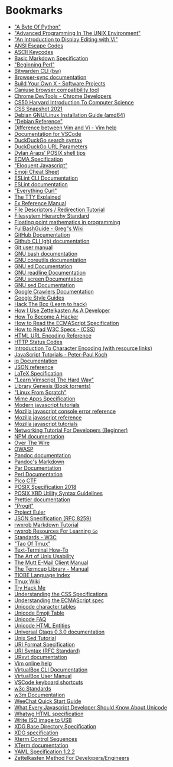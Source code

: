 # Bookmarks

* ["A Byte Of Python"](https://python.swaroopch.com/) <!-- Book -->
* ["Advanced Programming In The UNIX Environment"](https://stevens.netmeister.org/631/) <!-- Book -->
* ["An Introduction to Display Editing with Vi"](https://docs.freebsd.org/44doc/usd/12.vi/paper.html) <!-- Documentation -->
* [ANSI Escape Codes](https://en.wikipedia.org/wiki/ANSI_escape_code#C0_control_codes) <!-- Useful -->
* [ASCII Keycodes](https://en.wikipedia.org/wiki/ASCII) <!-- Useful -->
* [Basic Markdown Specification](https://daringfireball.net/projects/markdown/syntax) <!-- Documentation -->
* ["Beginning Perl"](https://learn.perl.org/BOOKs/beginning-perl/) <!-- Book -->
* [Bitwarden CLI (bw)](https://bitwarden.com/help/article/cli/) <!-- Documentation -->
* [Browser-sync documentation](https://browsersync.io/docs/command-line) <!-- Documentation -->
* [Build Your Own X - Software Projects](https://github.com/codecrafters-io/build-your-own-x#build-your-own-web-server) <!-- Inspiration -->
* [Caniuse browser compatibility tool](http://caniuse.com/) <!-- Useful -->
* [Chrome DevTools - Chrome Developers](https://developer.chrome.com/docs/devtools/) <!-- Documentation -->
* [CS50 Harvard Introduction To Computer Science](https://cs50.harvard.edu/college/2022/spring/) <!-- Online Course -->
* [CSS Snapshot 2021](https://www.w3.org/TR/CSS/) <!-- Specification -->
* [Debian GNU/Linux Installation Guide (amd64)](https://www.debian.org/releases/stable/amd64/)
* ["Debian Reference"](https://www.debian.org/doc/manuals/debian-reference/) <!-- Book -->
* [Difference between Vim and Vi - Vim help](https://vimhelp.org/vi_diff.txt.html#vi_diff.txt) <!-- Documentation -->
* [Documentation for VSCode](https://code.visualstudio.com/docs#vscode) <!-- Documentation -->
* [DuckDuckGo search syntax](https://help.duckduckgo.com/duckduckgo-help-pages/results/syntax/) <!-- Documentation -->
* [DuckDuckGo URL Parameters](https://duckduckgo.com/params) <!-- Documentation -->
* [Dylan Araps' POSIX shell tips](https://github.com/dylanaraps/pure-sh-bible#start-of-content) <!-- Useful -->
* [ECMA Specification](https://www.ecma-international.org/publications-and-standards/standards/ecma-262/) <!-- Specification -->
* ["Eloquent Javascript"](https://eloquentjavascript.net/index.html) <!-- Book -->
* [Emoji Cheat Sheet](https://github.com/ikatyang/emoji-cheat-sheet/blob/master/README.md) <!-- Useful -->
* [ESLint CLI Documentation](https://eslint.org/docs/user-guide/command-line-interface) <!-- Documentation -->
* [ESLint documentation](https://eslint.org/docs/user-guide/) <!-- Documentation -->
* ["Everything Curl"](https://everything.curl.dev/how-to-read) <!-- Book -->
* [The TTY Explained](https://www.linusakesson.net/programming/tty/) <!-- Useful -->
* [Ex Reference Manual](https://docs.freebsd.org/44doc/usd/10.exref/paper.html) <!-- Documentation -->
* [File Descriptors / Redirection Tutorial](https://wiki.bash-hackers.org/howto/redirection_tutorial) <!-- Useful -->
* [Filesystem Hierarchy Standard](https://www.pathname.com/fhs/pub/fhs-2.3.html) <!-- Specification -->
* [Floating point mathematics in programming](https://floating-point-gui.de/) <!-- Useful -->
* [FullBashGuide - Greg"s Wiki](https://mywiki.wooledge.org/FullBashGuide) <!-- Useful -->
* [GitHub Documentation](https://docs.github.com/en) <!-- Documentation -->
* [Github CLI (gh) documentation](https://cli.github.com/manual/) <!-- Documentation -->
* [Git user manual](https://git-scm.com/docs/user-manual) <!-- Documentation -->
* [GNU bash documentation](https://www.gnu.org/software/bash/manual/bash.html) <!-- Documentation -->
* [GNU coreutils documentation](https://www.gnu.org/manual/manual.html) <!-- Documentation -->
* [GNU ed Documentation](https://www.gnu.org/software/ed/manual/ed_manual.html) <!-- Documentation -->
* [GNU readline Documentation](https://www.gnu.org/software/bash/manual/bash.html#Readline-Interaction) <!-- Documentation -->
* [GNU screen Documentation](https://www.gnu.org/software/screen/manual/screen.html) <!-- Documentation -->
* [GNU sed Documentation](https://www.gnu.org/software/sed/manual/sed.html) <!-- Documentation -->
* [Google Crawlers Documentation](https://developers.google.com/search/docs/advanced/crawling/overview-google-crawlers) <!-- Documentation -->
* [Google Style Guides](https://google.github.io/styleguide/) <!-- Useful -->
* [Hack The Box (Learn to hack)](https://www.hackthebox.com/) <!-- Useful -->
* [How I Use Zettelkasten As A Developer](https://forum.zettelkasten.de/discussion/1006/how-i-use-my-zettelkasten-as-a-developer) <!-- Useful -->
* [How To Become A Hacker](http://www.catb.org/esr/faqs/hacker-howto.html) <!-- Useful -->
* [How to Read the ECMAScript Specification](https://timothygu.me/es-howto/) <!-- Useful -->
* [How to Read W3C Specs - (CSS)](https://alistapart.com/article/readspec/) <!-- Useful -->
* [HTML URL Encoding Reference](https://www.w3schools.com/tags/ref_urlencode.ASP) <!-- Useful -->
* [HTTP Status Codes](https://en.wikipedia.org/wiki/List_of_HTTP_status_codes) <!-- Useful -->
* [Introduction To Character Encoding (with resource links)](https://www.w3.org/International/questions/qa-what-is-encoding) <!-- Useful -->
* [JavaScript Tutorials - Peter-Paul Koch](https://www.quirksmode.org/js/contents.html) <!-- Useful -->
* [jq Documentation](https://stedolan.github.io/jq/tutorial/) <!-- Documentation -->
* [JSON reference](https://www.JSON.org/json-en.html) <!-- Documentation -->
* [LaTeX Specification](https://www.latex-project.org/) <!-- Specification -->
* ["Learn Vimscript The Hard Way"](https://learnvimscriptthehardway.stevelosh.com/) <!-- Book -->
* [Library Genesis (Book torrents)](https://libgen.st/) <!-- Useful -->
* ["Linux From Scratch"](https://www.linuxfromscratch.org/lfs/read.html) <!-- Book -->
* [Mime Apps Specification](https://specifications.freedesktop.org/mime-apps-spec/latest/) <!-- Specification -->
* [Modern javascript tutorials](https://javascript.info/) <!-- Useful -->
* [Mozilla javascript console error reference](https://developer.mozilla.org/en-US/docs/Web/JavaScript/Reference/Errors) <!-- Documentation -->
* [Mozilla javascript reference](https://developer.mozilla.org/en-US/docs/Web/JavaScript/Reference) <!-- Documentation -->
* [Mozilla javascript tutorials](https://developer.mozilla.org/en-US/docs/Web/JavaScript/Guide) <!-- Useful -->
* [Networking Tutorial For Developers (Beginner)](https://iximiuz.com/en/posts/computer-networking-101/) <!-- Useful -->
* [NPM documentation](https://docs.npmjs.com/) <!-- Documentation -->
* [Over The Wire](https://overthewire.org/wargames/) <!-- Useful -->
* [OWASP](https://owasp.org/) <!-- Useful -->
* [Pandoc documentation](https://pandoc.org/MANUAL.html) <!-- Documentation -->
* [Pandoc's Markdown](https://pandoc.org/MANUAL.html#pandocs-markdown) <!-- Documentation -->
* [Par Documentation](http://www.nicemice.net/par/) <!-- Documentation -->
* [Perl Documentation](https://perldoc.perl.org/) <!-- Documentation -->
* [Pico CTF](https://www.picoctf.org/) <!-- Useful -->
* [POSIX Specification 2018](https://pubs.opengroup.org/onlinepubs/9699919799/idx/fidx2.html) <!-- Specification -->
* [POSIX XBD Utility Syntax Guidelines](https://pubs.opengroup.org/onlinepubs/9699919799/basedefs/V1_chap12.html#tag_12_02) <!-- Specification -->
* [Prettier documentation](https://prettier.io/docs/en/index.html) <!-- Documentation -->
* ["Progit"](https://git-scm.com/book/en/v2) <!-- Book -->
* [Project Euler](https://projecteuler.net/) <!-- Useful -->
* [JSON Specification (RFC 8259)](https://datatracker.ietf.org/doc/html/rfc8259) <!-- Specification -->
* [rwxrob Markdown Tutorial](https://rwx.gg/lang/md/) <!-- Useful -->
* [rwxrob Resources For Learning `Go`](https://github.com/rwxrob/awesome-go) <!-- Useful -->
* [Standards - W3C](https://www.w3.org/standards/) <!-- Specification -->
* ["Tao Of Tmux"](https://leanpub.com/the-tao-of-tmux/read) <!-- Book -->
* [Text-Terminal How-To](https://tldp.org/HOWTO/Text-Terminal-HOWTO-16.html) <!-- Useful -->
* [The Art of Unix Usability](https://www.catb.org/esr/writings/taouu/taouu.html) <!-- Book -->
* [The Mutt E-Mail Client Manual](http://mutt.org/doc/manual/) <!-- Documentation -->
* [The Termcap Library - Manual](https://www.gnu.org/software/termutils/manual/termcap-1.3/html_node/termcap_toc.html) <!-- Documentation -->
* [TIOBE Language Index](https://www.tiobe.com/tiobe-index/) <!-- Useful -->
* [Tmux Wiki](https://github.com/tmux/tmux/wiki) <!-- Documentation -->
* [Try Hack Me](https://tryhackme.com/) <!-- Useful -->
* [Understanding the CSS Specifications](https://www.w3.org/Style/CSS/read.en.html) <!-- Useful -->
* [Understanding the ECMAScript spec](https://v8.dev/blog/understanding-ecmascript-part-1) <!-- Useful -->
* [Unicode character tables](https://unicode-table.com/en/) <!-- Useful -->
* [Unicode Emoji Table](https://unicode-table.com/en/emoji/) <!-- Useful -->
* [Unicode FAQ](https://www.unicode.org/faq/utf_bom.html) <!-- Useful -->
* [Unicode HTML Entities](https://unicode-table.com/en/html-entities/) <!-- Useful -->
* [Universal Ctags 0.3.0 documentation](http://docs.ctags.io/en/latest/) <!-- Documentation -->
* [Unix Sed Tutorial](https://www.thegeekstuff.com/2009/09/unix-sed-tutorial-printing-file-lines-using-address-and-patterns/) <!-- Useful -->
* [URI Format Specification](https://www.ietf.org/rfc/rfc2396.txt) <!-- Specification -->
* [URI Syntax (RFC Standard)](https://www.rfc-editor.org/rfc/rfc3986) <!-- Specification -->
* [URxvt documentation](http://pod.tst.eu/http://cvs.schmorp.de/rxvt-unicode/doc/rxvt.1.pod) <!-- Documentation -->
* [Vim online help](http://vimhelp.appspot.com/help.txt.html#help.txt) <!-- Documentation -->
* [VirtualBox CLI Documentation](https://www.oracle.com/technical-resources/articles/it-infrastructure/admin-manage-vbox-cli.html) <!-- Documentation -->
* [VirtualBox User Manual](https://www.virtualbox.org/manual/) <!-- Documentation -->
* [VSCode keyboard shortcuts](https://code.visualstudio.com/shortcuts/keyboard-shortcuts-linux.pdf) <!-- Documentation -->
* [w3c Standards](https://www.w3.org/TR/) <!-- Specification -->
* [w3m Documentation](http://w3m.sourceforge.net/MANUAL) <!-- Documentation -->
* [WeeChat Quick Start Guide](https://weechat.org/files/doc/stable/weechat_quickstart.en.html) <!-- Useful -->
* [What Every Javascript Developer Should Know About Unicode](https://dmitripavlutin.com/what-every-javascript-developer-should-know-about-unicode/) <!-- Useful -->
* [Whatwg HTML specification](https://html.spec.whatwg.org/dev/) <!-- Specification -->
* [Write ISO image to USB](https://www.howtogeek.com/414574/how-to-burn-an-iso-file-to-a-usb-drive-in-linux/) <!-- Useful -->
* [XDG Base Directory Specification](https://specifications.freedesktop.org/basedir-spec/basedir-spec-latest.html) <!-- Specification -->
* [XDG specification](https://specifications.freedesktop.org/basedir-spec/basedir-spec-latest.html) <!-- Specification --> 
* [Xterm Control Sequences](https://invisible-island.net/xterm/ctlseqs/ctlseqs.html) <!-- Documentation -->
* [XTerm documentation](http://invisible-island.net/xterm/manpage/xterm.html) <!-- Documentation -->
* [YAML Specification 1.2.2](https://yaml.org/spec/1.2.2/) <!-- Specification -->
* [Zettelkasten Method For Developers/Engineers](https://theproductiveengineer.net/how-to-use-zettelkasten-as-a-programmer-or-developer/) <!-- Useful -->
